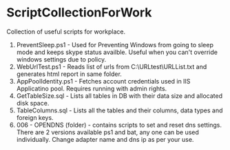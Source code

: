 # ScriptCollectionForWork
Collection of useful scripts for workplace.
1. PreventSleep.ps1 - Used for Preventing Windows from going to sleep mode and keeps skype status availble. Useful when you can't override windows settings due to policy.
2. WebUrlTest.ps1 - Reads list of urls from C:\URLtest\URLList.txt and generates html report in same folder.
3. AppPoolIdentity.ps1 - Fetches account credentials used in IIS Applicatino pool. Requires running with admin rights.
4. GetTableSize.sql - Lists all tables in DB with their data size and allocated disk space.
5. TableColumns.sql - Lists all the tables and their columns, data types and foreign keys.
6. 006 - OPENDNS (folder) - contains scripts to set and reset dns settings. There are 2 versions available ps1 and bat, any one can be used individually. Change adapter name and dns ip as per your use.
